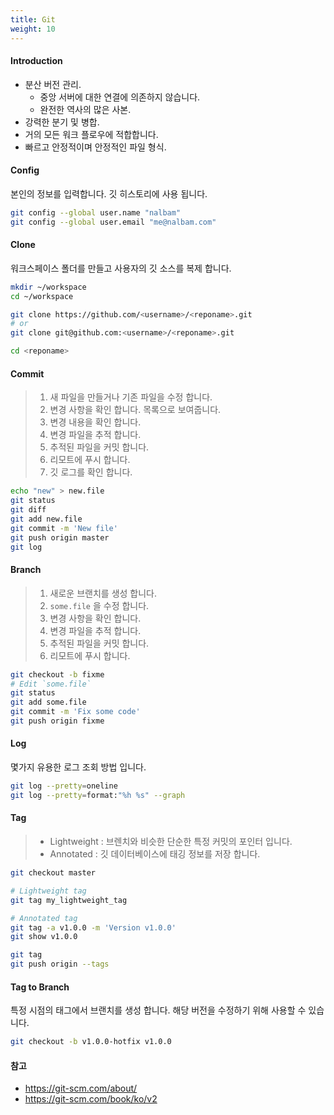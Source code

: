 ```yaml
---
title: Git
weight: 10
---
```


#### Introduction

* 분산 버전 관리.
  * 중앙 서버에 대한 연결에 의존하지 않습니다.
  * 완전한 역사의 많은 사본.
* 강력한 분기 및 병합.
* 거의 모든 워크 플로우에 적합합니다.
* 빠르고 안정적이며 안정적인 파일 형식.

#### Config

본인의 정보를 입력합니다. 깃 히스토리에 사용 됩니다.

```bash
git config --global user.name "nalbam"
git config --global user.email "me@nalbam.com"
```

#### Clone

워크스페이스 폴더를 만들고 사용자의 깃 소스를 복제 합니다.

```bash
mkdir ~/workspace
cd ~/workspace

git clone https://github.com/<username>/<reponame>.git
# or
git clone git@github.com:<username>/<reponame>.git

cd <reponame>
```

#### Commit

> 1. 새 파일을 만들거나 기존 파일을 수정 합니다.
> 1. 변경 사항을 확인 합니다. 목록으로 보여줍니다.
> 1. 변경 내용을 확인 합니다.
> 1. 변경 파일을 추적 합니다.
> 1. 추적된 파일을 커밋 합니다.
> 1. 리모트에 푸시 합니다.
> 1. 깃 로그를 확인 합니다.

```bash
echo "new" > new.file
git status
git diff
git add new.file
git commit -m 'New file'
git push origin master
git log
```

#### Branch

> 1. 새로운 브랜치를 생성 합니다.
> 1. `some.file` 을 수정 합니다.
> 1. 변경 사항을 확인 합니다.
> 1. 변경 파일을 추적 합니다.
> 1. 추적된 파일을 커밋 합니다.
> 1. 리모트에 푸시 합니다.

```bash
git checkout -b fixme
# Edit `some.file`
git status
git add some.file
git commit -m 'Fix some code'
git push origin fixme
```

#### Log

몇가지 유용한 로그 조회 방법 입니다.

```bash
git log --pretty=oneline
git log --pretty=format:"%h %s" --graph
```

#### Tag

> * Lightweight : 브렌치와 비슷한 단순한 특정 커밋의 포인터 입니다.
> * Annotated : 깃 데이터베이스에 태깅 정보를 저장 합니다.

```bash
git checkout master

# Lightweight tag
git tag my_lightweight_tag

# Annotated tag
git tag -a v1.0.0 -m 'Version v1.0.0'
git show v1.0.0

git tag
git push origin --tags
```

#### Tag to Branch

특정 시점의 태그에서 브랜치를 생성 합니다. 해당 버전을 수정하기 위해 사용할 수 있습니다.

```bash
git checkout -b v1.0.0-hotfix v1.0.0
```

#### 참고

* <https://git-scm.com/about/>
* <https://git-scm.com/book/ko/v2>
